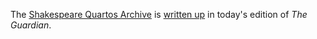 The [Shakespeare Quartos Archive](http://www.quartos.org) is [written up](http://www.guardian.co.uk/education/2010/jan/26/shakespeare-online-digital-archive) in today's edition of _The Guardian_.